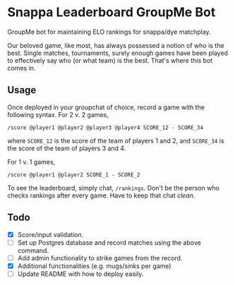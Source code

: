 # Snappa Leaderboard GroupMe Bot
GroupMe bot for maintaining ELO rankings for snappa/dye matchplay.

Our beloved game, like most, has always possessed a notion of who is the best.
Single matches, tournaments, surely enough games have been played to effectively say
who (or what team) is the best. That's where this bot comes in.

## Usage
Once deployed in your groupchat of choice, record a game with the following syntax.
For 2 v. 2 games,

`/score @player1 @player2 @player3 @player4 SCORE_12 - SCORE_34`

where `SCORE_12` is the score of the team of players 1 and 2, and `SCORE_34`
is the score of the team of players 3 and 4.

For 1 v. 1 games,

`/score @player1 @player2 SCORE_1 - SCORE_2`

To see the leaderboard, simply chat, `/rankings`. Don't be the
person who checks rankings after every game. Have to keep that chat _clean_.

## Todo
- [x] Score/input validation.
- [ ] Set up Postgres database and record matches using the above command.
- [ ] Add admin functionality to strike games from the record.
- [x] Additional functionalities (e.g. mugs/sinks per game)
- [ ] Update README with how to deploy easily.
